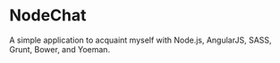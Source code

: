NodeChat
========

A simple application to acquaint myself with Node.js, AngularJS, SASS, Grunt, Bower, and Yoeman.
